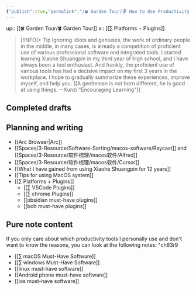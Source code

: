 ```yaml
---
{"publish":true,"permalink":"/🍀 Garden Tour/🗜 How to Use Productivity Tools.md","title":"🗜 How to Use Productivity Tools","created":"2022-07-06","modified":"2025-07-08","published":"2025-07-09T10:56:08.790+08:00","cssclasses":""}
---
```



up:: [[🍀 Garden Tour/🍀 Garden Tour]]
x:: [[∑ Platforms + Plugins]]

>[!INFO]+ Tip
> Ignoring idiots and geniuses, the work of ordinary people in the middle, in many cases, is already a competition of proficient use of various professional software and integrated tools.
> I started learning Xiaohe Shuangpin in my third year of high school, and I have always been a tool enthusiast. And frankly, the proficient use of various tools has had a decisive impact on my first 3 years in the workplace. I hope to gradually summarize these experiences, improve myself, and help you.
> [[A gentleman is not born different, he is good at using things. --Xunzi "Encouraging Learning"]]

## Completed drafts

## Planning and writing

- [[Arc Browser\|Arc]]
- [[Spaces/3-Resource/Software-Sorting/macos-software/Raycast]] and [[Spaces/3-Resource/软件梳理/macos软件/Alfred]]
- [[Spaces/3-Resource/软件梳理/macos软件/Cursor]]
- [[What I have gained from using Xiaohe Shuangpin for 12 years]]
- [[Tips for using MacOS system]]
- [[∑ Platforms + Plugins]]
	- [[∑ VSCode Plugins]]
	- [[∑ chrome Plugins]]
	- [[obsidian must-have plugins]]
	- [[bob must-have plugins]]

## Pure note content

If you only care about which productivity tools I personally use and don't want to know the reasons, you can look at the following notes: ^ch83r9

- [[∑ macOS Must-Have Software]]
- [[∑ windows Must-Have Software]]
- [[linux must-have software]]
- [[Android phone must-have software]]
- [[ios must-have software]] 